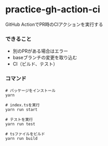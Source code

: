 # practice-gh-action-ci
GitHub ActionでPR時のCIアクションを実行する

### できること

- 別のPRがある場合はエラー
- baseブランチの変更を取り込む
- CI（ビルド、テスト）

### コマンド

```shell
# パッケージをインストール
yarn

# index.tsを実行
yarn run start

# テストを実行
yarn run test

# tsファイルをビルド
yarn run build
```
